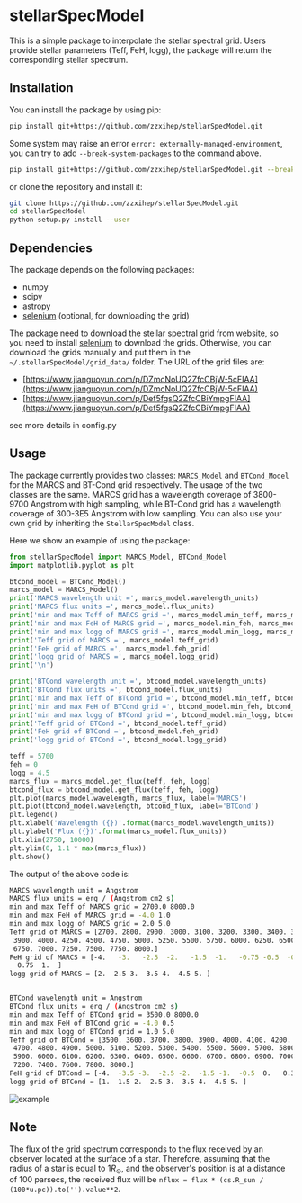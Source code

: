 # stellarSpecModel

This is a simple package to interpolate the stellar spectral grid. Users provide stellar parameters (Teff, FeH, logg), the package will return the corresponding stellar spectrum.

## Installation

You can install the package by using pip:
```bash
pip install git+https://github.com/zzxihep/stellarSpecModel.git
```
Some system may raise an error `error: externally-managed-environment`, you can try to add `--break-system-packages` to the command above.
```bash
pip install git+https://github.com/zzxihep/stellarSpecModel.git --break-system-packages
```
or clone the repository and install it:
```bash
git clone https://github.com/zzxihep/stellarSpecModel.git
cd stellarSpecModel
python setup.py install --user
```

## Dependencies

The package depends on the following packages:
- numpy
- scipy
- astropy
- [selenium](https://github.com/SeleniumHQ/selenium) (optional, for downloading the grid)

The package need to download the stellar spectral grid from website, so you need to install [selenium](https://github.com/SeleniumHQ/selenium) to download the grids. Otherwise, you can download the grids manually and put them in the `~/.stellarSpecModel/grid_data/` folder. The URL of the grid files are:
- [https://www.jianguoyun.com/p/DZmcNoUQ2ZfcCBjW-5cFIAA](https://www.jianguoyun.com/p/DZmcNoUQ2ZfcCBjW-5cFIAA)
- [https://www.jianguoyun.com/p/Def5fgsQ2ZfcCBiYmpgFIAA](https://www.jianguoyun.com/p/Def5fgsQ2ZfcCBiYmpgFIAA)

see more details in config.py

## Usage

The package currently provides two classes: `MARCS_Model` and `BTCond_Model` for the MARCS and BT-Cond grid respectively. The usage of the two classes are the same. MARCS grid has a wavelength coverage of 3800-9700 Angstrom with high sampling, while BT-Cond grid has a wavelength coverage of 300-3E5 Angstrom with low sampling. You can also use your own grid by inheriting the `StellarSpecModel` class.

Here we show an example of using the package:
```python
from stellarSpecModel import MARCS_Model, BTCond_Model
import matplotlib.pyplot as plt

btcond_model = BTCond_Model()
marcs_model = MARCS_Model()
print('MARCS wavelength unit =', marcs_model.wavelength_units)
print('MARCS flux units =', marcs_model.flux_units)
print('min and max Teff of MARCS grid =', marcs_model.min_teff, marcs_model.max_teff)
print('min and max FeH of MARCS grid =', marcs_model.min_feh, marcs_model.max_feh)
print('min and max logg of MARCS grid =', marcs_model.min_logg, marcs_model.max_logg)
print('Teff grid of MARCS =', marcs_model.teff_grid)
print('FeH grid of MARCS =', marcs_model.feh_grid)
print('logg grid of MARCS =', marcs_model.logg_grid)
print('\n')

print('BTCond wavelength unit =', btcond_model.wavelength_units)
print('BTCond flux units =', btcond_model.flux_units)
print('min and max Teff of BTCond grid =', btcond_model.min_teff, btcond_model.max_teff)
print('min and max FeH of BTCond grid =', btcond_model.min_feh, btcond_model.max_feh)
print('min and max logg of BTCond grid =', btcond_model.min_logg, btcond_model.max_logg)
print('Teff grid of BTCond =', btcond_model.teff_grid)
print('FeH grid of BTCond =', btcond_model.feh_grid)
print('logg grid of BTCond =', btcond_model.logg_grid)

teff = 5700
feh = 0
logg = 4.5
marcs_flux = marcs_model.get_flux(teff, feh, logg)
btcond_flux = btcond_model.get_flux(teff, feh, logg)
plt.plot(marcs_model.wavelength, marcs_flux, label='MARCS')
plt.plot(btcond_model.wavelength, btcond_flux, label='BTCond')
plt.legend()
plt.xlabel('Wavelength ({})'.format(marcs_model.wavelength_units))
plt.ylabel('Flux ({})'.format(marcs_model.flux_units))
plt.xlim(2750, 10000)
plt.ylim(0, 1.1 * max(marcs_flux))
plt.show()
```
The output of the above code is:
```bash
MARCS wavelength unit = Angstrom
MARCS flux units = erg / (Angstrom cm2 s)
min and max Teff of MARCS grid = 2700.0 8000.0
min and max FeH of MARCS grid = -4.0 1.0
min and max logg of MARCS grid = 2.0 5.0
Teff grid of MARCS = [2700. 2800. 2900. 3000. 3100. 3200. 3300. 3400. 3500. 3600. 3700. 3800.
 3900. 4000. 4250. 4500. 4750. 5000. 5250. 5500. 5750. 6000. 6250. 6500.
 6750. 7000. 7250. 7500. 7750. 8000.]
FeH grid of MARCS = [-4.   -3.   -2.5  -2.   -1.5  -1.   -0.75 -0.5  -0.25  0.    0.25  0.5
  0.75  1.  ]
logg grid of MARCS = [2.  2.5 3.  3.5 4.  4.5 5. ]


BTCond wavelength unit = Angstrom
BTCond flux units = erg / (Angstrom cm2 s)
min and max Teff of BTCond grid = 3500.0 8000.0
min and max FeH of BTCond grid = -4.0 0.5
min and max logg of BTCond grid = 1.0 5.0
Teff grid of BTCond = [3500. 3600. 3700. 3800. 3900. 4000. 4100. 4200. 4300. 4400. 4500. 4600.
 4700. 4800. 4900. 5000. 5100. 5200. 5300. 5400. 5500. 5600. 5700. 5800.
 5900. 6000. 6100. 6200. 6300. 6400. 6500. 6600. 6700. 6800. 6900. 7000.
 7200. 7400. 7600. 7800. 8000.]
FeH grid of BTCond = [-4.  -3.5 -3.  -2.5 -2.  -1.5 -1.  -0.5  0.   0.3  0.5]
logg grid of BTCond = [1.  1.5 2.  2.5 3.  3.5 4.  4.5 5. ]
```
![example](https://github.com/zzxihep/stellarSpecModel/blob/main/example.png)

## Note

The flux of the grid spectrum corresponds to the flux received by an observer located at the surface of a star. Therefore, assuming that the radius of a star is equal to $1 R_\odot$, and the observer's position is at a distance of 100 parsecs, the received flux will be `nflux = flux * (cs.R_sun / (100*u.pc)).to('').value**2`.